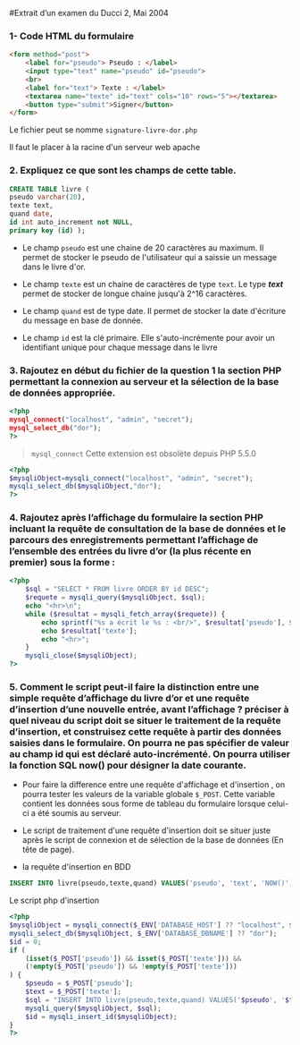#Extrait d’un examen du Ducci 2, Mai 2004

### 1- Code HTML du formulaire

```html
<form method="post">
    <label for="pseudo"> Pseudo : </label>
    <input type="text" name="pseudo" id="pseudo">
    <br>
    <label for="text"> Texte : </label>
    <textarea name="texte" id="text" cols="10" rows="5"></textarea>
    <button type="submit">Signer</button>
</form>
```
Le fichier peut se nomme `signature-livre-dor.php`

Il faut le placer à la racine d'un serveur web apache

### 2. Expliquez ce que sont les champs de cette table.

```sql
CREATE TABLE livre ( 
pseudo varchar(20),
texte text,
quand date,
id int auto_increment not NULL,
primary key (id) );
```
 
* Le champ `pseudo` est une chaine de 20 caractères au maximum. 
Il permet de stocker le pseudo de l'utilisateur qui a saissie un message dans le livre d'or.

* Le champ `texte` est un chaine de caractères de type `text`. 
Le type _**text**_ permet de stocker de longue chaine jusqu'à 2^16 caractères.

* Le champ `quand` est de type date. 
Il permet de stocker la date d'écriture du message en base de donnée.

* Le champ `id` est la clé primaire.
Elle s'auto-incrémente pour avoir un identifiant unique pour chaque message dans le livre 

### 3. Rajoutez en début du fichier de la question 1 la section PHP permettant la connexion au serveur et la sélection de la base de données appropriée.
```php
<?php
mysql_connect("localhost", "admin", "secret");
mysql_select_db("dor");
?>
```
> `mysql_connect` Cette extension est obsolète depuis PHP 5.5.0
```php
<?php
$mysqliObject=mysqli_connect("localhost", "admin", "secret");
mysqli_select_db($mysqliObject,"dor");
?>
```

### 4. Rajoutez après l’affichage du formulaire la section PHP incluant la requête de consultation de la base de données et le parcours des enregistrements permettant l’affichage de l’ensemble des entrées du livre d’or (la plus récente en premier) sous la forme :

```php
<?php
    $sql = "SELECT * FROM livre ORDER BY id DESC";
    $requete = mysqli_query($mysqliObject, $sql);
    echo "<hr>\n";
    while ($resultat = mysqli_fetch_array($requete)) {
        echo sprintf("%s a écrit le %s : <br/>", $resultat['pseudo'], $resultat['quand']);
        echo $resultat['texte'];
        echo "<hr>";
    }
    mysqli_close($mysqliObject);
?>
```

### 5. Comment le script peut-il faire la distinction entre une simple requête d’affichage du livre d’or et une requête d’insertion d’une nouvelle entrée, avant l’affichage ? préciser à quel niveau du script doit se situer le traitement de la requête d’insertion, et construisez cette requête à partir des données saisies dans le formulaire. On pourra ne pas spécifier de valeur au champ id qui est déclaré auto-incrémenté. On pourra utiliser la fonction SQL now() pour désigner la date courante.

* Pour faire la difference entre une requête d'affichage et d'insertion ,
on pourra tester les valeurs de la variable globale ``$_POST``.
Cette variable contient les données sous forme de tableau du formulaire lorsque celui-ci a été soumis au serveur.  

* Le script de traitement d'une requête d'insertion doit se situer juste après 
le script de connexion et de sélection de la base de données (En tête de page).

* la requête d'insertion en BDD

```sql
INSERT INTO livre(pseudo,texte,quand) VALUES('pseudo', 'text', 'NOW()');
```
Le script php d'insertion
```php
<?php
$mysqliObject = mysqli_connect($_ENV['DATABASE_HOST'] ?? "localhost", $_ENV['DATABASE_USER'] ?? "admin", $_ENV['DATABASE_PWD'] ?? "secret");
mysqli_select_db($mysqliObject, $_ENV['DATABASE_DBNAME'] ?? "dor");
$id = 0;
if (
    (isset($_POST['pseudo']) && isset($_POST['texte'])) &&
    (!empty($_POST['pseudo']) && !empty($_POST['texte']))
) {
    $pseudo = $_POST['pseudo'];
    $text = $_POST['texte'];
    $sql = "INSERT INTO livre(pseudo,texte,quand) VALUES('$pseudo', '$text', NOW())";
    mysqli_query($mysqliObject, $sql);
    $id = mysqli_insert_id($mysqliObject);
}
?>
```